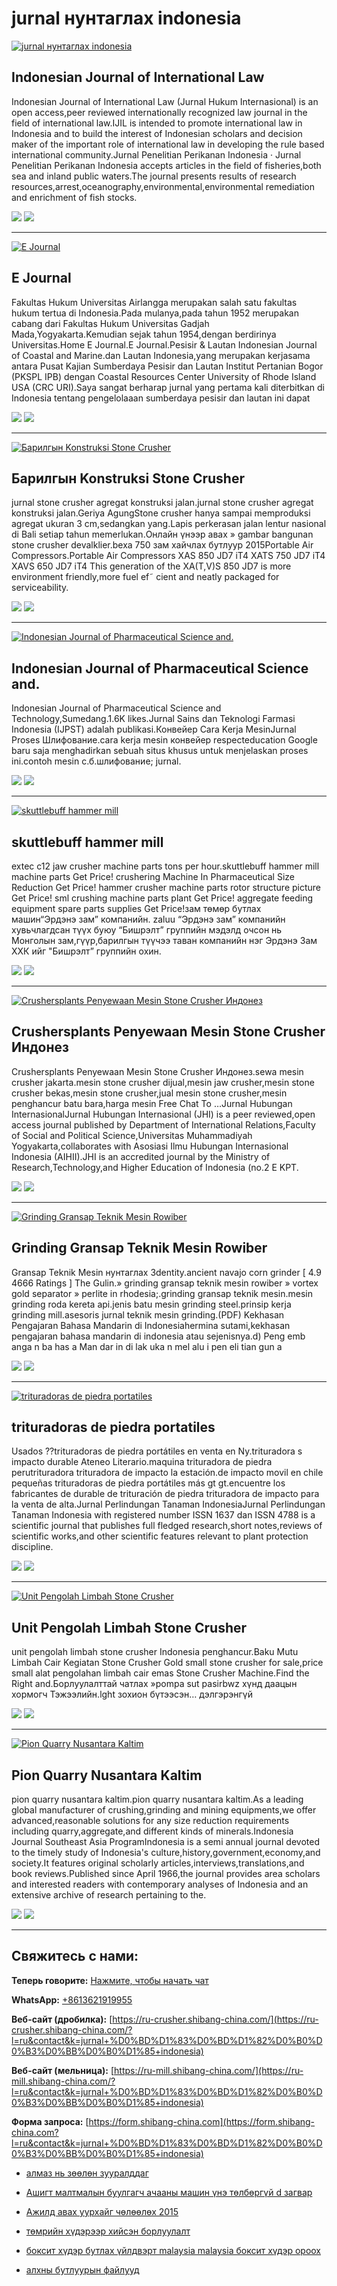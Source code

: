 # jurnal нунтаглах indonesia

<a href="https://swt.shibang-china.com/?l=ru&img&k=jurnal+%D0%BD%D1%83%D0%BD%D1%82%D0%B0%D0%B3%D0%BB%D0%B0%D1%85+indonesia" target="_blank">![jurnal нунтаглах indonesia](http://static.shibang-china.com/all-800x300/534.jpg)</a>

## Indonesian Journal of International Law
Indonesian Journal of International Law (Jurnal Hukum Internasional) is an open access,peer reviewed internationally recognized law journal in the field of international law.IJIL is intended to promote international law in Indonesia and to build the interest of Indonesian scholars and decision maker of the important role of international law in developing the rule based international community.Jurnal Penelitian Perikanan Indonesia&nbsp;&#0183;&#32;Jurnal Penelitian Perikanan Indonesia accepts articles in the field of fisheries,both sea and inland public waters.The journal presents results of research resources,arrest,oceanography,environmental,environmental remediation and enrichment of fish stocks.


<a href="https://whatsapp.shibangsoft.com/WhatsApp.php" target="_blank" title="WhatsApp">![](http://static.shibang-china.com/icon/whatsapp.png)</a> <a href="https://swt.shibang-china.com/?l=ru&icon&k=jurnal+%D0%BD%D1%83%D0%BD%D1%82%D0%B0%D0%B3%D0%BB%D0%B0%D1%85+indonesia" target="_blank">![](http://static.shibang-china.com/icon/chat-ru.png)</a>

---

<a href="https://swt.shibang-china.com/?l=ru&img&k=jurnal+%D0%BD%D1%83%D0%BD%D1%82%D0%B0%D0%B3%D0%BB%D0%B0%D1%85+indonesia" target="_blank">![E Journal](http://static.shibang-china.com/all-800x300/223.jpg)</a>

## E Journal
Fakultas Hukum Universitas Airlangga merupakan salah satu fakultas hukum tertua di Indonesia.Pada mulanya,pada tahun 1952 merupakan cabang dari Fakultas Hukum Universitas Gadjah Mada,Yogyakarta.Kemudian sejak tahun 1954,dengan berdirinya Universitas.Home E Journal.E Journal.Pesisir &amp; Lautan Indonesian Journal of Coastal and Marine.dan Lautan Indonesia,yang merupakan kerjasama antara Pusat Kajian Sumberdaya Pesisir dan Lautan Institut Pertanian Bogor (PKSPL IPB) dengan Coastal Resources Center University of Rhode Island USA (CRC URI).Saya sangat berharap jurnal yang pertama kali diterbitkan di Indonesia tentang pengelolaaan sumberdaya pesisir dan lautan ini dapat


<a href="https://whatsapp.shibangsoft.com/WhatsApp.php" target="_blank" title="WhatsApp">![](http://static.shibang-china.com/icon/whatsapp.png)</a> <a href="https://swt.shibang-china.com/?l=ru&icon&k=jurnal+%D0%BD%D1%83%D0%BD%D1%82%D0%B0%D0%B3%D0%BB%D0%B0%D1%85+indonesia" target="_blank">![](http://static.shibang-china.com/icon/chat-ru.png)</a>

---

<a href="https://swt.shibang-china.com/?l=ru&img&k=jurnal+%D0%BD%D1%83%D0%BD%D1%82%D0%B0%D0%B3%D0%BB%D0%B0%D1%85+indonesia" target="_blank">![Барилгын Konstruksi Stone Crusher](http://static.shibang-china.com/all-800x300/1502.jpg)</a>

## Барилгын Konstruksi Stone Crusher
jurnal stone crusher agregat konstruksi jalan.jurnal stone crusher agregat konstruksi jalan.Geriya AgungStone crusher hanya sampai memproduksi agregat ukuran 3 cm,sedangkan yang.Lapis perkerasan jalan lentur nasional di Bali setiap tahun memerlukan.Онлайн үнээр авах &#187; gambar bangunan stone crusher devalklier.bexa 750 зам хайчлах бутлуур 2015Portable Air Compressors.Portable Air Compressors XAS 850 JD7 iT4 XATS 750 JD7 iT4 XAVS 650 JD7 iT4 This generation of the XA(T,V)S 850 JD7 is more environment friendly,more fuel ef˜ cient and neatly packaged for serviceability.


<a href="https://whatsapp.shibangsoft.com/WhatsApp.php" target="_blank" title="WhatsApp">![](http://static.shibang-china.com/icon/whatsapp.png)</a> <a href="https://swt.shibang-china.com/?l=ru&icon&k=jurnal+%D0%BD%D1%83%D0%BD%D1%82%D0%B0%D0%B3%D0%BB%D0%B0%D1%85+indonesia" target="_blank">![](http://static.shibang-china.com/icon/chat-ru.png)</a>

---

<a href="https://swt.shibang-china.com/?l=ru&img&k=jurnal+%D0%BD%D1%83%D0%BD%D1%82%D0%B0%D0%B3%D0%BB%D0%B0%D1%85+indonesia" target="_blank">![Indonesian Journal of Pharmaceutical Science and.](http://static.shibang-china.com/all-800x300/227.jpg)</a>

## Indonesian Journal of Pharmaceutical Science and.
Indonesian Journal of Pharmaceutical Science and Technology,Sumedang.1.6K likes.Jurnal Sains dan Teknologi Farmasi Indonesia (IJPST) adalah publikasi.Конвейер Cara Kerja MesinJurnal Proses Шлифование.cara kerja mesin конвейер respecteducation Google baru saja menghadirkan sebuah situs khusus untuk menjelaskan proses ini.contoh mesin с.б.шлифование; jurnal.


<a href="https://whatsapp.shibangsoft.com/WhatsApp.php" target="_blank" title="WhatsApp">![](http://static.shibang-china.com/icon/whatsapp.png)</a> <a href="https://swt.shibang-china.com/?l=ru&icon&k=jurnal+%D0%BD%D1%83%D0%BD%D1%82%D0%B0%D0%B3%D0%BB%D0%B0%D1%85+indonesia" target="_blank">![](http://static.shibang-china.com/icon/chat-ru.png)</a>

---

<a href="https://swt.shibang-china.com/?l=ru&img&k=jurnal+%D0%BD%D1%83%D0%BD%D1%82%D0%B0%D0%B3%D0%BB%D0%B0%D1%85+indonesia" target="_blank">![skuttlebuff hammer mill](http://static.shibang-china.com/all-800x300/973.jpg)</a>

## skuttlebuff hammer mill
extec c12 jaw crusher machine parts tons per hour.skuttlebuff hammer mill machine parts Get Price! crushering Machine In Pharmaceutical Size Reduction Get Price! hammer crusher machine parts rotor structure picture Get Price! sml crushing machine parts plant Get Price! aggregate feeding equipment spare parts supplies Get Price!зам төмөр бутлах машин“Эрдэнэ зам” компанийн. zaluu “Эрдэнэ зам” компанийн хувьчлагдсан түүх буюу “Бишрэлт” группийн мэдэлд очсон нь Монголын зам,гүүр,барилгын түүчээ таван компанийн нэг Эрдэнэ Зам ХХК ийг &quot;Бишрэлт” группийн охин.


<a href="https://whatsapp.shibangsoft.com/WhatsApp.php" target="_blank" title="WhatsApp">![](http://static.shibang-china.com/icon/whatsapp.png)</a> <a href="https://swt.shibang-china.com/?l=ru&icon&k=jurnal+%D0%BD%D1%83%D0%BD%D1%82%D0%B0%D0%B3%D0%BB%D0%B0%D1%85+indonesia" target="_blank">![](http://static.shibang-china.com/icon/chat-ru.png)</a>

---

<a href="https://swt.shibang-china.com/?l=ru&img&k=jurnal+%D0%BD%D1%83%D0%BD%D1%82%D0%B0%D0%B3%D0%BB%D0%B0%D1%85+indonesia" target="_blank">![Crushersplants Penyewaan Mesin Stone Crusher Индонез](http://static.shibang-china.com/all-800x300/1187.jpg)</a>

## Crushersplants Penyewaan Mesin Stone Crusher Индонез
Crushersplants Penyewaan Mesin Stone Crusher Индонез.sewa mesin crusher jakarta.mesin stone crusher dijual,mesin jaw crusher,mesin stone crusher bekas,mesin stone crusher,jual mesin stone crusher,mesin penghancur batu bara,harga mesin Free Chat To …Jurnal Hubungan InternasionalJurnal Hubungan Internasional (JHI) is a peer reviewed,open access journal published by Department of International Relations,Faculty of Social and Political Science,Universitas Muhammadiyah Yogyakarta,collaborates with Asosiasi Ilmu Hubungan Internasional Indonesia (AIHII).JHI is an accredited journal by the Ministry of Research,Technology,and Higher Education of Indonesia (no.2 E KPT.


<a href="https://whatsapp.shibangsoft.com/WhatsApp.php" target="_blank" title="WhatsApp">![](http://static.shibang-china.com/icon/whatsapp.png)</a> <a href="https://swt.shibang-china.com/?l=ru&icon&k=jurnal+%D0%BD%D1%83%D0%BD%D1%82%D0%B0%D0%B3%D0%BB%D0%B0%D1%85+indonesia" target="_blank">![](http://static.shibang-china.com/icon/chat-ru.png)</a>

---

<a href="https://swt.shibang-china.com/?l=ru&img&k=jurnal+%D0%BD%D1%83%D0%BD%D1%82%D0%B0%D0%B3%D0%BB%D0%B0%D1%85+indonesia" target="_blank">![Grinding Gransap Teknik Mesin Rowiber](http://static.shibang-china.com/all-800x300/1320.jpg)</a>

## Grinding Gransap Teknik Mesin Rowiber
Gransap Teknik Mesin нунтаглах 3dentity.ancient navajo corn grinder [ 4.9 4666 Ratings ] The Gulin.&#187; grinding gransap teknik mesin rowiber &#187; vortex gold separator &#187; perlite in rhodesia;.grinding gransap teknik mesin.mesin grinding roda kereta api.jenis batu mesin grinding steel.prinsip kerja grinding mill.asesoris jurnal teknik mesin grinding.(PDF) Kekhasan Pengajaran Bahasa Mandarin di Indonesiahermina sutami,kekhasan pengajaran bahasa mandarin di indonesia atau sejenisnya.d) Peng emb anga n ba has a Man dar in di lak uka n mel alu i pen eli tian gun a


<a href="https://whatsapp.shibangsoft.com/WhatsApp.php" target="_blank" title="WhatsApp">![](http://static.shibang-china.com/icon/whatsapp.png)</a> <a href="https://swt.shibang-china.com/?l=ru&icon&k=jurnal+%D0%BD%D1%83%D0%BD%D1%82%D0%B0%D0%B3%D0%BB%D0%B0%D1%85+indonesia" target="_blank">![](http://static.shibang-china.com/icon/chat-ru.png)</a>

---

<a href="https://swt.shibang-china.com/?l=ru&img&k=jurnal+%D0%BD%D1%83%D0%BD%D1%82%D0%B0%D0%B3%D0%BB%D0%B0%D1%85+indonesia" target="_blank">![trituradoras de piedra portatiles](http://static.shibang-china.com/all-800x300/1244.jpg)</a>

## trituradoras de piedra portatiles
Usados ??trituradoras de piedra port&#225;tiles en venta en Ny.trituradora s impacto durable Ateneo Literario.maquina trituradora de piedra perutrituradora trituradora de impacto la estaci&#243;n.de impacto movil en chile peque&#241;as trituradoras de piedra port&#225;tiles m&#225;s gt gt.encuentre los fabricantes de durable de trituraci&#243;n de piedra trituradora de impacto para la venta de alta.Jurnal Perlindungan Tanaman IndonesiaJurnal Perlindungan Tanaman Indonesia with registered number ISSN 1637 dan ISSN 4788 is a scientific journal that publishes full fledged research,short notes,reviews of scientific works,and other scientific features relevant to plant protection discipline.


<a href="https://whatsapp.shibangsoft.com/WhatsApp.php" target="_blank" title="WhatsApp">![](http://static.shibang-china.com/icon/whatsapp.png)</a> <a href="https://swt.shibang-china.com/?l=ru&icon&k=jurnal+%D0%BD%D1%83%D0%BD%D1%82%D0%B0%D0%B3%D0%BB%D0%B0%D1%85+indonesia" target="_blank">![](http://static.shibang-china.com/icon/chat-ru.png)</a>

---

<a href="https://swt.shibang-china.com/?l=ru&img&k=jurnal+%D0%BD%D1%83%D0%BD%D1%82%D0%B0%D0%B3%D0%BB%D0%B0%D1%85+indonesia" target="_blank">![Unit Pengolah Limbah Stone Crusher](http://static.shibang-china.com/all-800x300/982.jpg)</a>

## Unit Pengolah Limbah Stone Crusher
unit pengolah limbah stone crusher Indonesia penghancur.Baku Mutu Limbah Cair Kegiatan Stone Crusher Gold small stone crusher for sale,price small alat pengolahan limbah cair emas Stone Crusher Machine.Find the Right and.Борлуулалттай чатлах &#187;pompa sut pasirbwz хүнд даацын хормогч Тэжээлийн.lght зохион бүтээсэн… дэлгэрэнгүй


<a href="https://whatsapp.shibangsoft.com/WhatsApp.php" target="_blank" title="WhatsApp">![](http://static.shibang-china.com/icon/whatsapp.png)</a> <a href="https://swt.shibang-china.com/?l=ru&icon&k=jurnal+%D0%BD%D1%83%D0%BD%D1%82%D0%B0%D0%B3%D0%BB%D0%B0%D1%85+indonesia" target="_blank">![](http://static.shibang-china.com/icon/chat-ru.png)</a>

---

<a href="https://swt.shibang-china.com/?l=ru&img&k=jurnal+%D0%BD%D1%83%D0%BD%D1%82%D0%B0%D0%B3%D0%BB%D0%B0%D1%85+indonesia" target="_blank">![Pion Quarry Nusantara Kaltim](http://static.shibang-china.com/all-800x300/256.jpg)</a>

## Pion Quarry Nusantara Kaltim
pion quarry nusantara kaltim.pion quarry nusantara kaltim.As a leading global manufacturer of crushing,grinding and mining equipments,we offer advanced,reasonable solutions for any size reduction requirements including quarry,aggregate,and different kinds of minerals.Indonesia Journal Southeast Asia ProgramIndonesia is a semi annual journal devoted to the timely study of Indonesia's culture,history,government,economy,and society.It features original scholarly articles,interviews,translations,and book reviews.Published since April 1966,the journal provides area scholars and interested readers with contemporary analyses of Indonesia and an extensive archive of research pertaining to the.


<a href="https://whatsapp.shibangsoft.com/WhatsApp.php" target="_blank" title="WhatsApp">![](http://static.shibang-china.com/icon/whatsapp.png)</a> <a href="https://swt.shibang-china.com/?l=ru&icon&k=jurnal+%D0%BD%D1%83%D0%BD%D1%82%D0%B0%D0%B3%D0%BB%D0%B0%D1%85+indonesia" target="_blank">![](http://static.shibang-china.com/icon/chat-ru.png)</a>

---
## Свяжитесь с нами:

**Теперь говорите:** [Нажмите, чтобы начать чат](https://swt.shibang-china.com?l=ru&contact&k=jurnal+%D0%BD%D1%83%D0%BD%D1%82%D0%B0%D0%B3%D0%BB%D0%B0%D1%85+indonesia)

**WhatsApp:**  [+8613621919955](https://whatsapp.shibangsoft.com/WhatsApp.php)

**Веб-сайт (дробилка):** [https://ru-crusher.shibang-china.com/](https://ru-crusher.shibang-china.com/?l=ru&contact&k=jurnal+%D0%BD%D1%83%D0%BD%D1%82%D0%B0%D0%B3%D0%BB%D0%B0%D1%85+indonesia)

**Веб-сайт (мельница):** [https://ru-mill.shibang-china.com/](https://ru-mill.shibang-china.com/?l=ru&contact&k=jurnal+%D0%BD%D1%83%D0%BD%D1%82%D0%B0%D0%B3%D0%BB%D0%B0%D1%85+indonesia)

**Форма запроса:** [https://form.shibang-china.com](https://form.shibang-china.com?l=ru&contact&k=jurnal+%D0%BD%D1%83%D0%BD%D1%82%D0%B0%D0%B3%D0%BB%D0%B0%D1%85+indonesia)

* [алмаз нь зөөлөн зууралддаг](../128/%D0%B0%D0%BB%D0%BC%D0%B0%D0%B7%20%D0%BD%D1%8C%20%D0%B7%D3%A9%D3%A9%D0%BB%D3%A9%D0%BD%20%D0%B7%D1%83%D1%83%D1%80%D0%B0%D0%BB%D0%B4%D0%B4%D0%B0%D0%B3.md)

* [Ашигт малтмалын буулгагч ачааны машин үнэ төлбөргүй d загвар](../128/%D0%90%D1%88%D0%B8%D0%B3%D1%82%20%D0%BC%D0%B0%D0%BB%D1%82%D0%BC%D0%B0%D0%BB%D1%8B%D0%BD%20%D0%B1%D1%83%D1%83%D0%BB%D0%B3%D0%B0%D0%B3%D1%87%20%D0%B0%D1%87%D0%B0%D0%B0%D0%BD%D1%8B%20%D0%BC%D0%B0%D1%88%D0%B8%D0%BD%20%D2%AF%D0%BD%D1%8D%20%D1%82%D3%A9%D0%BB%D0%B1%D3%A9%D1%80%D0%B3%D2%AF%D0%B9%20d%20%D0%B7%D0%B0%D0%B3%D0%B2%D0%B0%D1%80.md)

* [Ажилд авах уурхайг чөлөөлөх 2015](../129/%D0%90%D0%B6%D0%B8%D0%BB%D0%B4%20%D0%B0%D0%B2%D0%B0%D1%85%20%D1%83%D1%83%D1%80%D1%85%D0%B0%D0%B9%D0%B3%20%D1%87%D3%A9%D0%BB%D3%A9%D3%A9%D0%BB%D3%A9%D1%85%202015.md)

* [төмрийн хүдэрээр хийсэн борлуулалт](../127/%D1%82%D3%A9%D0%BC%D1%80%D0%B8%D0%B9%D0%BD%20%D1%85%D2%AF%D0%B4%D1%8D%D1%80%D1%8D%D1%8D%D1%80%20%D1%85%D0%B8%D0%B9%D1%81%D1%8D%D0%BD%20%D0%B1%D0%BE%D1%80%D0%BB%D1%83%D1%83%D0%BB%D0%B0%D0%BB%D1%82.md)

* [боксит хүдэр бутлах үйлдвэрт malaysia malaysia боксит хүдэр ороох](../128/%D0%B1%D0%BE%D0%BA%D1%81%D0%B8%D1%82%20%D1%85%D2%AF%D0%B4%D1%8D%D1%80%20%D0%B1%D1%83%D1%82%D0%BB%D0%B0%D1%85%20%D2%AF%D0%B9%D0%BB%D0%B4%D0%B2%D1%8D%D1%80%D1%82%20malaysia%20malaysia%20%D0%B1%D0%BE%D0%BA%D1%81%D0%B8%D1%82%20%D1%85%D2%AF%D0%B4%D1%8D%D1%80%20%D0%BE%D1%80%D0%BE%D0%BE%D1%85.md)

* [алхны бутлуурын файлууд](../127/%D0%B0%D0%BB%D1%85%D0%BD%D1%8B%20%D0%B1%D1%83%D1%82%D0%BB%D1%83%D1%83%D1%80%D1%8B%D0%BD%20%D1%84%D0%B0%D0%B9%D0%BB%D1%83%D1%83%D0%B4.md)